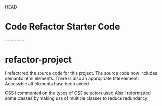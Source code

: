 HEAD
# Code Refactor Starter Code
=======
# refactor-project
I refactored the source code for this project.
The source code now includes semantic html elements.
There is also an appropriate title element.
Accessible alt elements have been added

CSS
I commented on the types of CSS  selectors used
Also I reformatted some classes by making use of multiple classes to reduce redundancy

